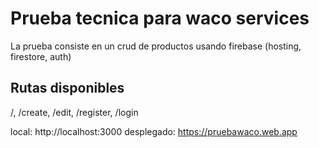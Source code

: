 # Prueba tecnica para waco services

La prueba consiste en un crud de productos usando firebase (hosting, firestore, auth)

## Rutas disponibles

/, /create, /edit, /register, /login

local: http://localhost:3000
desplegado: https://pruebawaco.web.app

